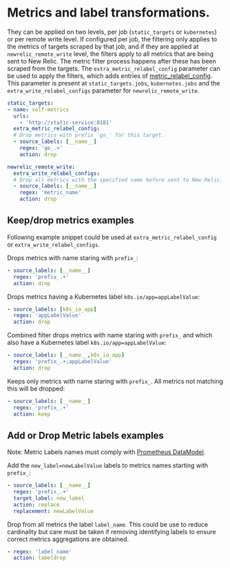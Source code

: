 # Metrics and label transformations.

They can be applied on two levels, per job (`static_targets` or `kubernetes`) or per remote write level. If configured per job, the filtering only applies to the metrics of targets scraped by that job, and if they are applied at `newrelic_remote_write` level, the filters apply to all metrics that are being sent to New Relic.
The metric filter process happens after these has been scraped from the targets.
The `extra_metric_relabel_config` parameter can be used to apply the filters, which adds entries of [metric_relabel_config](https://prometheus.io/docs/prometheus/latest/configuration/configuration/#relabel_config). This parameter is present at `static_targets.jobs`, `kubernetes.jobs` and the `extra_write_relabel_configs` parameter for `newrelic_remote_write`.

``` yaml
static_targets:
- name: self-metrics
  urls:
    - 'http://static-service:8181'
  extra_metric_relabel_config:
  # Drop metrics with prefix 'go_' for this target.
  - source_labels: [__name__]
    regex: 'go_.+'
    action: drop

newrelic_remote_write:
  extra_write_relabel_configs:
  # Drop all metrics with the specified name before sent to New Relic.
  - source_labels: [__name__]
    regex: 'metric_name'
    action: drop
```


## Keep/drop metrics examples

Following example snippet could be used at `extra_metric_relabel_config` or `extra_write_relabel_configs`.

Drops metrics with name staring with `prefix_`:
``` yaml
- source_labels: [__name__]
  regex: 'prefix_.+'
  action: drop

```

Drops metrics having a Kubernetes label `k8s.io/app=appLabelValue`:
``` yaml
- source_labels: [k8s_io_app]
  regex: 'appLabelValue'
  action: drop
```

Combined filter drops metrics with name staring with `prefix_` and which also have a Kubernetes label `k8s.io/app=appLabelValue`:
``` yaml
- source_labels: [__name__,k8s_io_app]
  regex: 'prefix_.+;appLabelValue'
  action: drop
```

Keeps only metrics with name staring with `prefix_`. All metrics not matching this will be dropped:
``` yaml
- source_labels: [__name__]
  regex: 'prefix_.+'
  action: keep
```

## Add or Drop Metric labels examples

Note: Metric Labels names must comply with [Prometheus DataModel](https://prometheus.io/docs/concepts/data_model/#metric-names-and-labels).

Add the `new_label=newLabelValue` labels to metrics names starting with `prefix_`:
``` yaml
- source_labels: [__name__]
  regex: 'prefix_.+'
  target_label: new_label
  action: replace
  replacement: newLabelValue
```

Drop from all metrics the label `label_name`. This could be use to reduce cardinality but care must be taken if removing identifying labels to ensure correct metrics aggregations are obtained.
``` yaml
- regex: 'label_name'
  action: labeldrop
```
